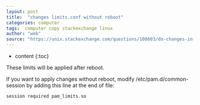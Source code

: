 ```yaml
---
layout: post
title:  "changes limits.conf without reboot"
categories: computer
tags:  computer copy stackexchange linux
author: "web"
source: "https://unix.stackexchange.com/questions/108603/do-changes-in-etc-security-limits-conf-require-a-reboot"
---
```


* content
{:toc}


These limits will be applied after reboot.

If you want to apply changes without reboot, modify  /etc/pam.d/common-session by adding this line at the end of file:

	session required pam_limits.so




